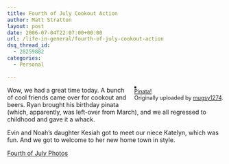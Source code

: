 ```yaml
---
title: Fourth of July Cookout Action
author: Matt Stratton
layout: post
date: 2006-07-04T22:07:00+00:00
url: /life-in-general/fourth-of-july-cookout-action
dsq_thread_id:
  - 28259882
categories:
  - Personal

---
```

<div style="float:right;margin-left:10px;margin-bottom:10px;">
  <a href="http://www.flickr.com/photos/mugsy/182098426/" title="photo sharing"><img src="http://static.flickr.com/67/182098426_f82f7be8ba_m.jpg" alt="" style="border:solid 2px #000000;" /></a> <br /> <span style="font-size:.9em;margin-top:0;"> <a href="http://www.flickr.com/photos/mugsy/182098426/">Pinata!</a> <br /> Originally uploaded by <a href="http://www.flickr.com/people/mugsy/">mugsy1274</a>. </span>
</div>

Wow, we had a great time today. A bunch of cool friends came over for cookout and beers. Ryan brought his birthday pinata (which, apparently, was left-over from March), and we all regressed to childhood and gave it a whack.

Evin and Noah&#8217;s daughter Kesiah got to meet our niece Katelyn, which was fun. And we got to welcome to her new home town in style.

[Fourth of July Photos][1]

 [1]: http://flickr.com/photos/mugsy/sets/72157594187733398/